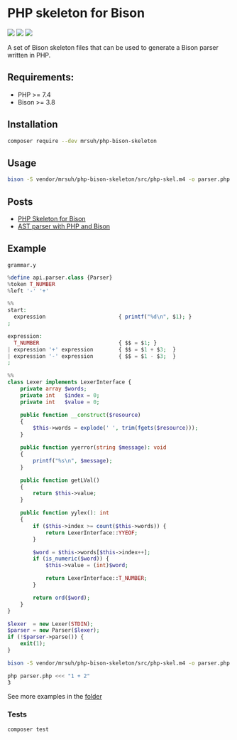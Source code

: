 # PHP skeleton for Bison

![](https://github.com/mrsuh/php-bison-skeleton/actions/workflows/tests.yml/badge.svg)
![](https://img.shields.io/github/license/mrsuh/php-bison-skeleton.svg)
![](https://img.shields.io/github/v/release/mrsuh/php-bison-skeleton)

A set of Bison skeleton files that can be used to generate a Bison parser written in PHP.

## Requirements:
* PHP >= 7.4
* Bison >= 3.8

## Installation
```bash
composer require --dev mrsuh/php-bison-skeleton
```

## Usage
```bash
bison -S vendor/mrsuh/php-bison-skeleton/src/php-skel.m4 -o parser.php grammar.y
```

## Posts
* [PHP Skeleton for Bison](https://dev.to/mrsuh/php-skeleton-for-bison-po2)
* [AST parser with PHP and Bison](https://dev.to/mrsuh/ast-parser-with-php-and-bison-l5h)

## Example

`grammar.y`
```php
%define api.parser.class {Parser}
%token T_NUMBER
%left '-' '+'

%%
start:
  expression                       { printf("%d\n", $1); }
;

expression:
  T_NUMBER                         { $$ = $1; }
| expression '+' expression        { $$ = $1 + $3;  }
| expression '-' expression        { $$ = $1 - $3;  }
;

%%
class Lexer implements LexerInterface {
    private array $words;
    private int   $index = 0;
    private int   $value = 0;

    public function __construct($resource)
    {
        $this->words = explode(' ', trim(fgets($resource)));
    }

    public function yyerror(string $message): void
    {
        printf("%s\n", $message);
    }

    public function getLVal()
    {
        return $this->value;
    }

    public function yylex(): int
    {
        if ($this->index >= count($this->words)) {
            return LexerInterface::YYEOF;
        }

        $word = $this->words[$this->index++];
        if (is_numeric($word)) {
            $this->value = (int)$word;

            return LexerInterface::T_NUMBER;
        }

        return ord($word);
    }
}

$lexer  = new Lexer(STDIN);
$parser = new Parser($lexer);
if (!$parser->parse()) {
    exit(1);
}
```

```bash
bison -S vendor/mrsuh/php-bison-skeleton/src/php-skel.m4 -o parser.php grammar.y
```

```bash
php parser.php <<< "1 + 2"
3
```

See more examples in the [folder](./examples)

### Tests
```bash
composer test
```
